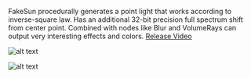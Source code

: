 FakeSun procedurally generates a point light that works according to inverse-square law. Has an additional 32-bit precision full spectrum shift from center point. Combined with nodes like Blur and VolumeRays can output very interesting effects and colors. [Release Video](https://vimeo.com/999578629)

![alt text](https://klearrender.wordpress.com/wp-content/uploads/2024/08/fakesun_application_thumbnail.jpg)

![alt text](https://klearrender.wordpress.com/wp-content/uploads/2024/08/fakesun_tool-1.jpg)
